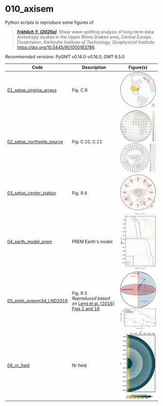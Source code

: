 # 010_axisem

Python scripts to reproduce some figures of

> [**_Fröhlich Y. (2025a)_**](https://doi.org/10.5445/IR/1000183786).
> Shear wave splitting analysis of long-term data: Anisotropy studies in the Upper Rhine Graben area, Central Europe.
> Dissertation, *Karlsruhe Institute of Technology, Geophysical Institute*.
> https://doi.org/10.5445/IR/1000183786.

_Recommended versions_: PyGMT v0.14.0-v0.16.0, GMT 6.5.0

| Code | Description | Figure(s) |
| --- | --- | --- |
| [01_setup_virginia_arrays](https://github.com/yvonnefroehlich/GMT_PyGMT_plotting/tree/main/010_axisem/01_setup_virginia_arrays/setup_virginia_arrays.py)    | Fig. C.9           | <img src="https://github.com/yvonnefroehlich/gmt-pygmt-plotting/blob/main/010_axisem/01_setup_virginia_arrays/02_out_figs/setup_virginia_arrays_dist80deg.png" width="150"> |
| [02_setup_northpole_source](https://github.com/yvonnefroehlich/GMT_PyGMT_plotting/tree/main/010_axisem/02_setup_northpole_source/setup_northpole_source.py) | Fig. C.10, C.11    | <img src="https://github.com/yvonnefroehlich/gmt-pygmt-plotting/blob/main/010_axisem/02_setup_northpole_source/02_out_figs/setup_northpole_source_global_step10deg_distbatlow_ortho_cb.png" width="150"> <img src="https://github.com/yvonnefroehlich/gmt-pygmt-plotting/blob/main/010_axisem/02_setup_northpole_source/02_out_figs/setup_northpole_source_global_step10deg_bazromaO_epi_cb.png" width="150"> |
| [03_setup_center_station](https://github.com/yvonnefroehlich/GMT_PyGMT_plotting/tree/main/010_axisem/03_setup_center_station/setup_center_station.py)       | Fig. 9.4           | <img src="https://github.com/yvonnefroehlich/gmt-pygmt-plotting/blob/main/010_axisem/03_setup_center_station/02_out_figs/setup_center_station_XKS.png" width="150"> |
| [04_earth_model_prem](https://github.com/yvonnefroehlich/GMT_PyGMT_plotting/tree/main/010_axisem/04_earth_model_prem/earth_model_prem.py)                   | PREM Earth's model | <img src="https://github.com/yvonnefroehlich/gmt-pygmt-plotting/blob/main/010_axisem/04_earth_model_prem/02_out_fig/prem_1s_velocity_density_0to6371km.png" width="150"> |
| [05_plots_axisem3d_LND2016](https://github.com/yvonnefroehlich/GMT_PyGMT_plotting/tree/main/010_axisem/05_plots_axisem3d_LND2016)                           | Fig. 9.3 <br> _Reproduced based on_ [Leng et al. (2016) Figs 1 and 16](https://doi.org/10.1093/gji/ggw363) | <img src="https://github.com/yvonnefroehlich/gmt-pygmt-plotting/blob/main/010_axisem/05_plots_axisem3d_LND2016/02_out_figs/axisem3d_LND2016_fig1.png" width="150"> <img src="https://github.com/yvonnefroehlich/gmt-pygmt-plotting/blob/main/010_axisem/05_plots_axisem3d_LND2016/02_out_figs/axisem3d_LND2016_fig16.png" width="150"> |
| [06_nr_field](https://github.com/yvonnefroehlich/GMT_PyGMT_plotting/tree/main/010_axisem/06_nr_field/nr_field.py)                                           | Nr field           | <img src="https://github.com/yvonnefroehlich/gmt-pygmt-plotting/blob/main/010_axisem/06_nr_field/02_out_figs/TEST_simulation_input_SECTION.png" width="150"> |
